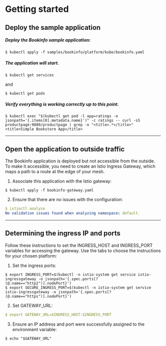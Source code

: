 # Getting started 

## Deploy the sample application

##### Deploy the Bookinfo sample application:      
```
$ kubectl apply -f samples/bookinfo/platform/kube/bookinfo.yaml
```

##### The application will start. 
````
$ kubectl get services
````

and 

````
$ kubectl get pods
```` 

##### Verify everything is working correctly up to this point. 
````
$ kubectl exec "$(kubectl get pod -l app=ratings -o jsonpath='{.items[0].metadata.name}')" -c ratings -- curl -sS productpage:9080/productpage | grep -o "<title>.*</title>"
<title>Simple Bookstore App</title>
````

***

## Open the application to outside traffic

The Bookinfo application is deployed but not accessible from the outside. To make it accessible, you need to create an Istio Ingress Gateway, which maps a path to a route at the edge of your mesh.


1. Associate this application with the Istio gateway:

```
$ kubectl apply -f bookinfo-gateway.yaml
```

2. Ensure that there are no issues with the configuration:
````yaml
$ istioctl analyze
No validation issues found when analyzing namespace: default.
````   

*** 

## Determining the ingress IP and ports

Follow these instructions to set the INGRESS_HOST and INGRESS_PORT variables for accessing the gateway. Use the tabs to choose the instructions for your chosen platform:

1. Set the ingress ports:
   
````
$ export INGRESS_PORT=$(kubectl -n istio-system get service istio-ingressgateway -o jsonpath='{.spec.ports[?(@.name=="http2")].nodePort}')
$ export SECURE_INGRESS_PORT=$(kubectl -n istio-system get service istio-ingressgateway -o jsonpath='{.spec.ports[?(@.name=="https")].nodePort}')
````

2. Set GATEWAY_URL:
   
````yaml
$ export GATEWAY_URL=$INGRESS_HOST:$INGRESS_PORT
````

3. Ensure an IP address and port were successfully assigned to the environment variable:
   
```
$ echo "$GATEWAY_URL"
```


